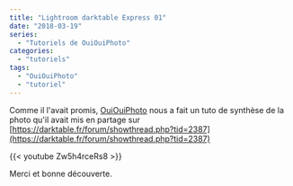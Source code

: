 ```yaml
---
title: "Lightroom darktable Express 01"
date: "2018-03-19"
series:
  - "Tutoriels de OuiOuiPhoto"
categories: 
  - "tutoriels"
tags: 
  - "OuiOuiPhoto"
  - "tutoriel"
---
```


Comme il l'avait promis,  [OuiOuiPhoto](https://www.ouiouiphoto.fr/) nous a fait un tuto de synthèse de la photo qu'il avait mis en partage sur [https://darktable.fr/forum/showthread.php?tid=2387](https://darktable.fr/forum/showthread.php?tid=2387)

{{< youtube Zw5h4rceRs8 >}}

Merci et bonne découverte.
